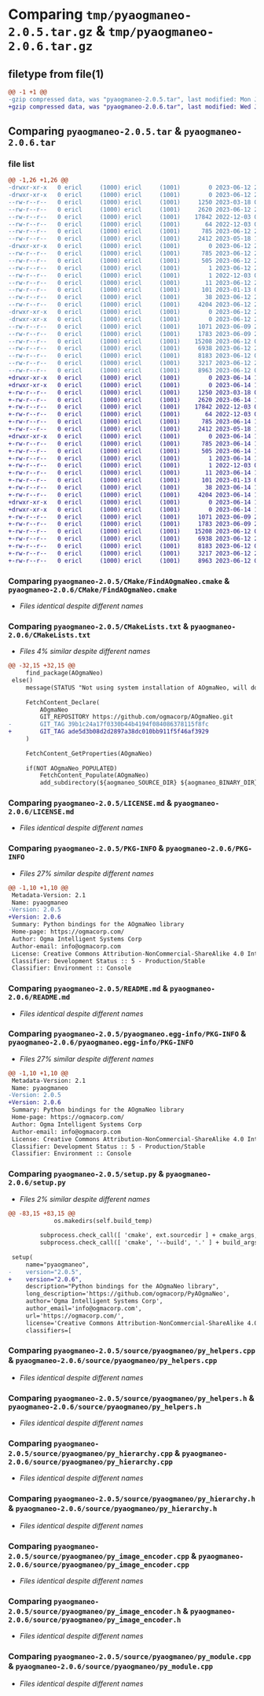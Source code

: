 # Comparing `tmp/pyaogmaneo-2.0.5.tar.gz` & `tmp/pyaogmaneo-2.0.6.tar.gz`

## filetype from file(1)

```diff
@@ -1 +1 @@
-gzip compressed data, was "pyaogmaneo-2.0.5.tar", last modified: Mon Jun 12 22:04:58 2023, max compression
+gzip compressed data, was "pyaogmaneo-2.0.6.tar", last modified: Wed Jun 14 18:13:00 2023, max compression
```

## Comparing `pyaogmaneo-2.0.5.tar` & `pyaogmaneo-2.0.6.tar`

### file list

```diff
@@ -1,26 +1,26 @@
-drwxr-xr-x   0 ericl     (1000) ericl     (1001)        0 2023-06-12 22:04:58.818188 pyaogmaneo-2.0.5/
-drwxr-xr-x   0 ericl     (1000) ericl     (1001)        0 2023-06-12 22:04:58.818188 pyaogmaneo-2.0.5/CMake/
--rw-r--r--   0 ericl     (1000) ericl     (1001)     1250 2023-03-18 01:02:16.000000 pyaogmaneo-2.0.5/CMake/FindAOgmaNeo.cmake
--rw-r--r--   0 ericl     (1000) ericl     (1001)     2620 2023-06-12 22:02:11.000000 pyaogmaneo-2.0.5/CMakeLists.txt
--rw-r--r--   0 ericl     (1000) ericl     (1001)    17842 2022-12-03 02:07:03.000000 pyaogmaneo-2.0.5/LICENSE.md
--rw-r--r--   0 ericl     (1000) ericl     (1001)       64 2022-12-03 02:07:03.000000 pyaogmaneo-2.0.5/MANIFEST.in
--rw-r--r--   0 ericl     (1000) ericl     (1001)      785 2023-06-12 22:04:58.818188 pyaogmaneo-2.0.5/PKG-INFO
--rw-r--r--   0 ericl     (1000) ericl     (1001)     2412 2023-05-18 17:15:10.000000 pyaogmaneo-2.0.5/README.md
-drwxr-xr-x   0 ericl     (1000) ericl     (1001)        0 2023-06-12 22:04:58.818188 pyaogmaneo-2.0.5/pyaogmaneo.egg-info/
--rw-r--r--   0 ericl     (1000) ericl     (1001)      785 2023-06-12 22:04:58.000000 pyaogmaneo-2.0.5/pyaogmaneo.egg-info/PKG-INFO
--rw-r--r--   0 ericl     (1000) ericl     (1001)      505 2023-06-12 22:04:58.000000 pyaogmaneo-2.0.5/pyaogmaneo.egg-info/SOURCES.txt
--rw-r--r--   0 ericl     (1000) ericl     (1001)        1 2023-06-12 22:04:58.000000 pyaogmaneo-2.0.5/pyaogmaneo.egg-info/dependency_links.txt
--rw-r--r--   0 ericl     (1000) ericl     (1001)        1 2022-12-03 02:07:23.000000 pyaogmaneo-2.0.5/pyaogmaneo.egg-info/not-zip-safe
--rw-r--r--   0 ericl     (1000) ericl     (1001)       11 2023-06-12 22:04:58.000000 pyaogmaneo-2.0.5/pyaogmaneo.egg-info/top_level.txt
--rw-r--r--   0 ericl     (1000) ericl     (1001)      101 2023-01-13 01:36:37.000000 pyaogmaneo-2.0.5/pyproject.toml
--rw-r--r--   0 ericl     (1000) ericl     (1001)       38 2023-06-12 22:04:58.818188 pyaogmaneo-2.0.5/setup.cfg
--rw-r--r--   0 ericl     (1000) ericl     (1001)     4204 2023-06-12 22:01:38.000000 pyaogmaneo-2.0.5/setup.py
-drwxr-xr-x   0 ericl     (1000) ericl     (1001)        0 2023-06-12 22:04:58.814855 pyaogmaneo-2.0.5/source/
-drwxr-xr-x   0 ericl     (1000) ericl     (1001)        0 2023-06-12 22:04:58.818188 pyaogmaneo-2.0.5/source/pyaogmaneo/
--rw-r--r--   0 ericl     (1000) ericl     (1001)     1071 2023-06-09 23:28:26.000000 pyaogmaneo-2.0.5/source/pyaogmaneo/py_helpers.cpp
--rw-r--r--   0 ericl     (1000) ericl     (1001)     1783 2023-06-09 23:43:55.000000 pyaogmaneo-2.0.5/source/pyaogmaneo/py_helpers.h
--rw-r--r--   0 ericl     (1000) ericl     (1001)    15208 2023-06-12 02:04:51.000000 pyaogmaneo-2.0.5/source/pyaogmaneo/py_hierarchy.cpp
--rw-r--r--   0 ericl     (1000) ericl     (1001)     6938 2023-06-12 22:02:24.000000 pyaogmaneo-2.0.5/source/pyaogmaneo/py_hierarchy.h
--rw-r--r--   0 ericl     (1000) ericl     (1001)     8183 2023-06-12 01:45:03.000000 pyaogmaneo-2.0.5/source/pyaogmaneo/py_image_encoder.cpp
--rw-r--r--   0 ericl     (1000) ericl     (1001)     3217 2023-06-12 22:02:33.000000 pyaogmaneo-2.0.5/source/pyaogmaneo/py_image_encoder.h
--rw-r--r--   0 ericl     (1000) ericl     (1001)     8963 2023-06-12 01:45:03.000000 pyaogmaneo-2.0.5/source/pyaogmaneo/py_module.cpp
+drwxr-xr-x   0 ericl     (1000) ericl     (1001)        0 2023-06-14 18:13:00.520846 pyaogmaneo-2.0.6/
+drwxr-xr-x   0 ericl     (1000) ericl     (1001)        0 2023-06-14 18:13:00.520846 pyaogmaneo-2.0.6/CMake/
+-rw-r--r--   0 ericl     (1000) ericl     (1001)     1250 2023-03-18 01:02:16.000000 pyaogmaneo-2.0.6/CMake/FindAOgmaNeo.cmake
+-rw-r--r--   0 ericl     (1000) ericl     (1001)     2620 2023-06-14 18:10:02.000000 pyaogmaneo-2.0.6/CMakeLists.txt
+-rw-r--r--   0 ericl     (1000) ericl     (1001)    17842 2022-12-03 02:07:03.000000 pyaogmaneo-2.0.6/LICENSE.md
+-rw-r--r--   0 ericl     (1000) ericl     (1001)       64 2022-12-03 02:07:03.000000 pyaogmaneo-2.0.6/MANIFEST.in
+-rw-r--r--   0 ericl     (1000) ericl     (1001)      785 2023-06-14 18:13:00.520846 pyaogmaneo-2.0.6/PKG-INFO
+-rw-r--r--   0 ericl     (1000) ericl     (1001)     2412 2023-05-18 17:15:10.000000 pyaogmaneo-2.0.6/README.md
+drwxr-xr-x   0 ericl     (1000) ericl     (1001)        0 2023-06-14 18:13:00.520846 pyaogmaneo-2.0.6/pyaogmaneo.egg-info/
+-rw-r--r--   0 ericl     (1000) ericl     (1001)      785 2023-06-14 18:13:00.000000 pyaogmaneo-2.0.6/pyaogmaneo.egg-info/PKG-INFO
+-rw-r--r--   0 ericl     (1000) ericl     (1001)      505 2023-06-14 18:13:00.000000 pyaogmaneo-2.0.6/pyaogmaneo.egg-info/SOURCES.txt
+-rw-r--r--   0 ericl     (1000) ericl     (1001)        1 2023-06-14 18:13:00.000000 pyaogmaneo-2.0.6/pyaogmaneo.egg-info/dependency_links.txt
+-rw-r--r--   0 ericl     (1000) ericl     (1001)        1 2022-12-03 02:07:23.000000 pyaogmaneo-2.0.6/pyaogmaneo.egg-info/not-zip-safe
+-rw-r--r--   0 ericl     (1000) ericl     (1001)       11 2023-06-14 18:13:00.000000 pyaogmaneo-2.0.6/pyaogmaneo.egg-info/top_level.txt
+-rw-r--r--   0 ericl     (1000) ericl     (1001)      101 2023-01-13 01:36:37.000000 pyaogmaneo-2.0.6/pyproject.toml
+-rw-r--r--   0 ericl     (1000) ericl     (1001)       38 2023-06-14 18:13:00.520846 pyaogmaneo-2.0.6/setup.cfg
+-rw-r--r--   0 ericl     (1000) ericl     (1001)     4204 2023-06-14 18:10:12.000000 pyaogmaneo-2.0.6/setup.py
+drwxr-xr-x   0 ericl     (1000) ericl     (1001)        0 2023-06-14 18:13:00.520846 pyaogmaneo-2.0.6/source/
+drwxr-xr-x   0 ericl     (1000) ericl     (1001)        0 2023-06-14 18:13:00.520846 pyaogmaneo-2.0.6/source/pyaogmaneo/
+-rw-r--r--   0 ericl     (1000) ericl     (1001)     1071 2023-06-09 23:28:26.000000 pyaogmaneo-2.0.6/source/pyaogmaneo/py_helpers.cpp
+-rw-r--r--   0 ericl     (1000) ericl     (1001)     1783 2023-06-09 23:43:55.000000 pyaogmaneo-2.0.6/source/pyaogmaneo/py_helpers.h
+-rw-r--r--   0 ericl     (1000) ericl     (1001)    15208 2023-06-12 02:04:51.000000 pyaogmaneo-2.0.6/source/pyaogmaneo/py_hierarchy.cpp
+-rw-r--r--   0 ericl     (1000) ericl     (1001)     6938 2023-06-12 22:02:24.000000 pyaogmaneo-2.0.6/source/pyaogmaneo/py_hierarchy.h
+-rw-r--r--   0 ericl     (1000) ericl     (1001)     8183 2023-06-12 01:45:03.000000 pyaogmaneo-2.0.6/source/pyaogmaneo/py_image_encoder.cpp
+-rw-r--r--   0 ericl     (1000) ericl     (1001)     3217 2023-06-12 22:02:33.000000 pyaogmaneo-2.0.6/source/pyaogmaneo/py_image_encoder.h
+-rw-r--r--   0 ericl     (1000) ericl     (1001)     8963 2023-06-12 01:45:03.000000 pyaogmaneo-2.0.6/source/pyaogmaneo/py_module.cpp
```

### Comparing `pyaogmaneo-2.0.5/CMake/FindAOgmaNeo.cmake` & `pyaogmaneo-2.0.6/CMake/FindAOgmaNeo.cmake`

 * *Files identical despite different names*

### Comparing `pyaogmaneo-2.0.5/CMakeLists.txt` & `pyaogmaneo-2.0.6/CMakeLists.txt`

 * *Files 4% similar despite different names*

```diff
@@ -32,15 +32,15 @@
     find_package(AOgmaNeo)
 else()
     message(STATUS "Not using system installation of AOgmaNeo, will download from repository")
 
     FetchContent_Declare(
         AOgmaNeo
         GIT_REPOSITORY https://github.com/ogmacorp/AOgmaNeo.git
-        GIT_TAG 39b1c24a17f0330b44b4194f084086378115f8fc
+        GIT_TAG ade5d3b08d2d2897a38dc010bb911f5f46af3929
     )
 
     FetchContent_GetProperties(AOgmaNeo)
 
     if(NOT AOgmaNeo_POPULATED)
         FetchContent_Populate(AOgmaNeo)
         add_subdirectory(${aogmaneo_SOURCE_DIR} ${aogmaneo_BINARY_DIR})
```

### Comparing `pyaogmaneo-2.0.5/LICENSE.md` & `pyaogmaneo-2.0.6/LICENSE.md`

 * *Files identical despite different names*

### Comparing `pyaogmaneo-2.0.5/PKG-INFO` & `pyaogmaneo-2.0.6/PKG-INFO`

 * *Files 27% similar despite different names*

```diff
@@ -1,10 +1,10 @@
 Metadata-Version: 2.1
 Name: pyaogmaneo
-Version: 2.0.5
+Version: 2.0.6
 Summary: Python bindings for the AOgmaNeo library
 Home-page: https://ogmacorp.com/
 Author: Ogma Intelligent Systems Corp
 Author-email: info@ogmacorp.com
 License: Creative Commons Attribution-NonCommercial-ShareAlike 4.0 International License
 Classifier: Development Status :: 5 - Production/Stable
 Classifier: Environment :: Console
```

### Comparing `pyaogmaneo-2.0.5/README.md` & `pyaogmaneo-2.0.6/README.md`

 * *Files identical despite different names*

### Comparing `pyaogmaneo-2.0.5/pyaogmaneo.egg-info/PKG-INFO` & `pyaogmaneo-2.0.6/pyaogmaneo.egg-info/PKG-INFO`

 * *Files 27% similar despite different names*

```diff
@@ -1,10 +1,10 @@
 Metadata-Version: 2.1
 Name: pyaogmaneo
-Version: 2.0.5
+Version: 2.0.6
 Summary: Python bindings for the AOgmaNeo library
 Home-page: https://ogmacorp.com/
 Author: Ogma Intelligent Systems Corp
 Author-email: info@ogmacorp.com
 License: Creative Commons Attribution-NonCommercial-ShareAlike 4.0 International License
 Classifier: Development Status :: 5 - Production/Stable
 Classifier: Environment :: Console
```

### Comparing `pyaogmaneo-2.0.5/setup.py` & `pyaogmaneo-2.0.6/setup.py`

 * *Files 2% similar despite different names*

```diff
@@ -83,15 +83,15 @@
             os.makedirs(self.build_temp)
 
         subprocess.check_call([ 'cmake', ext.sourcedir ] + cmake_args, cwd=self.build_temp, env=env)
         subprocess.check_call([ 'cmake', '--build', '.' ] + build_args, cwd=self.build_temp)
 
 setup(
     name="pyaogmaneo",
-    version="2.0.5",
+    version="2.0.6",
     description="Python bindings for the AOgmaNeo library",
     long_description='https://github.com/ogmacorp/PyAOgmaNeo',
     author='Ogma Intelligent Systems Corp',
     author_email='info@ogmacorp.com',
     url='https://ogmacorp.com/',
     license='Creative Commons Attribution-NonCommercial-ShareAlike 4.0 International License',
     classifiers=[
```

### Comparing `pyaogmaneo-2.0.5/source/pyaogmaneo/py_helpers.cpp` & `pyaogmaneo-2.0.6/source/pyaogmaneo/py_helpers.cpp`

 * *Files identical despite different names*

### Comparing `pyaogmaneo-2.0.5/source/pyaogmaneo/py_helpers.h` & `pyaogmaneo-2.0.6/source/pyaogmaneo/py_helpers.h`

 * *Files identical despite different names*

### Comparing `pyaogmaneo-2.0.5/source/pyaogmaneo/py_hierarchy.cpp` & `pyaogmaneo-2.0.6/source/pyaogmaneo/py_hierarchy.cpp`

 * *Files identical despite different names*

### Comparing `pyaogmaneo-2.0.5/source/pyaogmaneo/py_hierarchy.h` & `pyaogmaneo-2.0.6/source/pyaogmaneo/py_hierarchy.h`

 * *Files identical despite different names*

### Comparing `pyaogmaneo-2.0.5/source/pyaogmaneo/py_image_encoder.cpp` & `pyaogmaneo-2.0.6/source/pyaogmaneo/py_image_encoder.cpp`

 * *Files identical despite different names*

### Comparing `pyaogmaneo-2.0.5/source/pyaogmaneo/py_image_encoder.h` & `pyaogmaneo-2.0.6/source/pyaogmaneo/py_image_encoder.h`

 * *Files identical despite different names*

### Comparing `pyaogmaneo-2.0.5/source/pyaogmaneo/py_module.cpp` & `pyaogmaneo-2.0.6/source/pyaogmaneo/py_module.cpp`

 * *Files identical despite different names*

